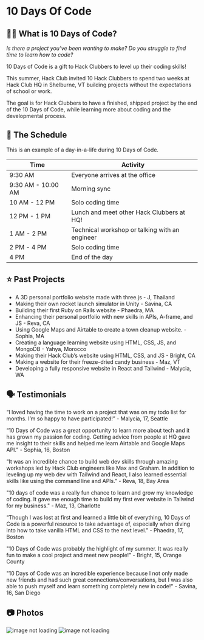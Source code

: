 # 10 Days Of Code

## 👩‍💻 What is 10 Days of Code?
_Is there a project you’ve been wanting to make?
Do you struggle to find time to learn how to code?_

10 Days of Code is a gift to Hack Clubbers to level up their coding skills!

This summer, Hack Club invited 10 Hack Clubbers to spend two weeks at Hack Club HQ in Shelburne, VT building projects without the expectations of school or work.

The goal is for Hack Clubbers to have a finished, shipped project by the end of the 10 Days of Code, while learning more about coding and the developmental process. 

## 📅 The Schedule
This is an example of a day-in-a-life during 10 Days of Code.

| Time | Activity                                                                 |
|-----|-------------------------------------------------------------------------|
| 9:30 AM | Everyone arrives at the office |
| 9:30 AM - 10:00 AM | Morning sync |
| 10 AM - 12 PM  | Solo coding time |
| 12 PM - 1 PM  | Lunch and meet other Hack Clubbers at HQ! |
| 1 AM - 2 PM  | Technical workshop or talking with an engineer |
| 2 PM - 4 PM  | Solo coding time |
| 4 PM  | End of the day |

## ⭐ Past Projects

- A 3D personal portfolio website made with three.js - J, Thailand
- Making their own rocket launch simulator in Unity - Savina, CA
- Building their first Ruby on Rails website - Phaedra, MA
- Enhancing their personal portfolio with new skills in APIs, A-frame, and JS - Reva, CA
- Using Google Maps and Airtable to create a town cleanup website. - Sophia, MA
- Creating a language learning website using HTML, CSS, JS, and MongoDB - Yahya, Morocco
- Making their Hack Club’s website using HTML, CSS, and JS - Bright, CA
- Making a website for their freeze-dried candy business - Maz, VT
- Developing a fully responsive website in React and Tailwind - Malycia, WA

## 🗣️ Testimonials

“I loved having the time to work on a project that was on my todo list for months. I’m so happy to have participated!” - Malycia, 17, Seattle

“10 Days of Code was a great opportunity to learn more about tech and it has grown my passion for coding. Getting advice from people at HQ gave me insight to their skills and helped me learn Airtable and Google Maps API.” - Sophia, 16, Boston

“It was an incredible chance to build web dev skills through amazing workshops led by Hack Club engineers like Max and Graham. In addition to leveling up my web dev with Tailwind and React, I also learned essential skills like using the command line and APIs." - Reva, 18, Bay Area

"10 days of code was a really fun chance to learn and grow my knowledge of coding. It gave me enough time to build my first ever website in Tailwind for my business." - Maz, 13, Charlotte

“Though I was lost at first and learned a little bit of everything, 10 Days of Code is a powerful resource to take advantage of, especially when diving into how to take vanilla HTML and CSS to the next level.” - Phaedra, 17, Boston

"10 Days of Code was probably the highlight of my summer. It was really fun to make a cool project and meet new people!" - Bright, 15, Orange County

"10 Days of Code was an incredible experience because I not only made new friends and had such great connections/conversations, but I was also able to push myself and learn something completely new in code!" - Savina, 16, San Diego

## 📷 Photos

![image not loading](https://cloud-eic4a2do1-hack-club-bot.vercel.app/0pxl_20240626_184338302.mp.jpg)
![image not loading](https://cloud-5ylr745kj-hack-club-bot.vercel.app/0img_3767.jpg)
